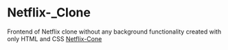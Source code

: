 # Netflix-_Clone
Frontend of Netflix clone without any background functionality created with only HTML and CSS 
[Netflix-Cone](https://surendra-kumar-m.github.io/Netflix-_Clone/)
